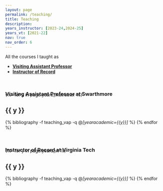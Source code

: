 ```yaml
---
layout: page
permalink: /teaching/
title: Teaching
description: 
years_instructor: [2023-24,2024-25]
years_vt: [2021-22]
nav: true
nav_order: 6
---
```



<p> 
All the courses I taught as 
</p>

<p>
<ul>
    <li><a href="#VAP"><b>Visiting Assistant Professor</b></a></li>
    <li><a href="#ior"><b>Instructor of Record</b></a></li>
</ul>
</p>




<div class="publications">


<a id="VAP"><h3 style="margin-top: 3.3rem; margin-bottom: -1.0rem;"><b>Visiting Assistant Professor at Swarthmore</b></h3></a>
{%- for y in page.years_instructor %}    
    <h2 class="year">{{ y }}</h2>
        {% bibliography -f teaching_vap -q @*[yearacademic={{y}}]* %}
{% endfor %}


<a id="ior"><h3 style="margin-top: 3.3rem; margin-bottom: -1.0rem;"><b>Instructor of Record at Virginia Tech</b></h3></a>
{%- for y in page.years_vt %}    
    <h2 class="year">{{ y }}</h2>
        {% bibliography -f teaching_vap -q @*[yearacademic={{y}}]* %}
{% endfor %}


</div>

